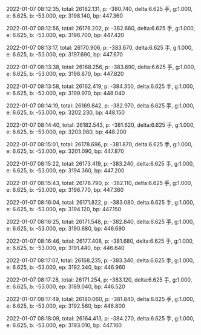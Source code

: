 2022-01-07 08:12:35, total: 26182.131, p: -380.740, delta:6.625 手, g:1.000, e: 6.625, b: -53.000, ep: 3198.140, bp: 447.360

2022-01-07 08:12:56, total: 26176.202, p: -382.660, delta:6.625 手, g:1.000, e: 6.625, b: -53.000, ep: 3196.700, bp: 447.420

2022-01-07 08:13:17, total: 26170.906, p: -383.670, delta:6.625 手, g:1.000, e: 6.625, b: -53.000, ep: 3197.690, bp: 447.670

2022-01-07 08:13:38, total: 26168.256, p: -383.690, delta:6.625 手, g:1.000, e: 6.625, b: -53.000, ep: 3198.870, bp: 447.820

2022-01-07 08:13:58, total: 26162.419, p: -384.350, delta:6.625 手, g:1.000, e: 6.625, b: -53.000, ep: 3199.970, bp: 448.040

2022-01-07 08:14:19, total: 26169.842, p: -382.970, delta:6.625 手, g:1.000, e: 6.625, b: -53.000, ep: 3202.230, bp: 448.150

2022-01-07 08:14:40, total: 26182.543, p: -381.620, delta:6.625 手, g:1.000, e: 6.625, b: -53.000, ep: 3203.980, bp: 448.200

2022-01-07 08:15:01, total: 26178.696, p: -381.870, delta:6.625 手, g:1.000, e: 6.625, b: -53.000, ep: 3201.090, bp: 447.870

2022-01-07 08:15:22, total: 26173.419, p: -383.240, delta:6.625 手, g:1.000, e: 6.625, b: -53.000, ep: 3194.360, bp: 447.200

2022-01-07 08:15:43, total: 26178.790, p: -382.110, delta:6.625 手, g:1.000, e: 6.625, b: -53.000, ep: 3196.770, bp: 447.360

2022-01-07 08:16:04, total: 26171.822, p: -383.080, delta:6.625 手, g:1.000, e: 6.625, b: -53.000, ep: 3194.120, bp: 447.150

2022-01-07 08:16:25, total: 26171.548, p: -382.840, delta:6.625 手, g:1.000, e: 6.625, b: -53.000, ep: 3190.680, bp: 446.690

2022-01-07 08:16:46, total: 26177.408, p: -381.680, delta:6.625 手, g:1.000, e: 6.625, b: -53.000, ep: 3191.440, bp: 446.640

2022-01-07 08:17:07, total: 26168.235, p: -383.340, delta:6.625 手, g:1.000, e: 6.625, b: -53.000, ep: 3192.340, bp: 446.960

2022-01-07 08:17:28, total: 26171.254, p: -383.120, delta:6.625 手, g:1.000, e: 6.625, b: -53.000, ep: 3189.040, bp: 446.520

2022-01-07 08:17:49, total: 26180.060, p: -381.840, delta:6.625 手, g:1.000, e: 6.625, b: -53.000, ep: 3192.560, bp: 446.800

2022-01-07 08:18:09, total: 26164.413, p: -384.270, delta:6.625 手, g:1.000, e: 6.625, b: -53.000, ep: 3193.010, bp: 447.160